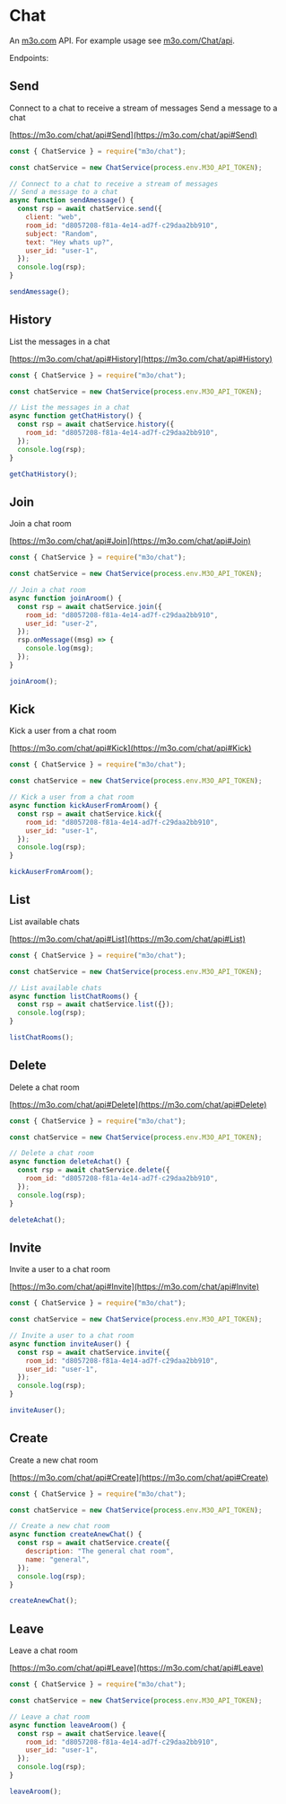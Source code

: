 # Chat

An [m3o.com](https://m3o.com) API. For example usage see [m3o.com/Chat/api](https://m3o.com/Chat/api).

Endpoints:

## Send

Connect to a chat to receive a stream of messages
Send a message to a chat

[https://m3o.com/chat/api#Send](https://m3o.com/chat/api#Send)

```js
const { ChatService } = require("m3o/chat");

const chatService = new ChatService(process.env.M3O_API_TOKEN);

// Connect to a chat to receive a stream of messages
// Send a message to a chat
async function sendAmessage() {
  const rsp = await chatService.send({
    client: "web",
    room_id: "d8057208-f81a-4e14-ad7f-c29daa2bb910",
    subject: "Random",
    text: "Hey whats up?",
    user_id: "user-1",
  });
  console.log(rsp);
}

sendAmessage();
```

## History

List the messages in a chat

[https://m3o.com/chat/api#History](https://m3o.com/chat/api#History)

```js
const { ChatService } = require("m3o/chat");

const chatService = new ChatService(process.env.M3O_API_TOKEN);

// List the messages in a chat
async function getChatHistory() {
  const rsp = await chatService.history({
    room_id: "d8057208-f81a-4e14-ad7f-c29daa2bb910",
  });
  console.log(rsp);
}

getChatHistory();
```

## Join

Join a chat room

[https://m3o.com/chat/api#Join](https://m3o.com/chat/api#Join)

```js
const { ChatService } = require("m3o/chat");

const chatService = new ChatService(process.env.M3O_API_TOKEN);

// Join a chat room
async function joinAroom() {
  const rsp = await chatService.join({
    room_id: "d8057208-f81a-4e14-ad7f-c29daa2bb910",
    user_id: "user-2",
  });
  rsp.onMessage((msg) => {
    console.log(msg);
  });
}

joinAroom();
```

## Kick

Kick a user from a chat room

[https://m3o.com/chat/api#Kick](https://m3o.com/chat/api#Kick)

```js
const { ChatService } = require("m3o/chat");

const chatService = new ChatService(process.env.M3O_API_TOKEN);

// Kick a user from a chat room
async function kickAuserFromAroom() {
  const rsp = await chatService.kick({
    room_id: "d8057208-f81a-4e14-ad7f-c29daa2bb910",
    user_id: "user-1",
  });
  console.log(rsp);
}

kickAuserFromAroom();
```

## List

List available chats

[https://m3o.com/chat/api#List](https://m3o.com/chat/api#List)

```js
const { ChatService } = require("m3o/chat");

const chatService = new ChatService(process.env.M3O_API_TOKEN);

// List available chats
async function listChatRooms() {
  const rsp = await chatService.list({});
  console.log(rsp);
}

listChatRooms();
```

## Delete

Delete a chat room

[https://m3o.com/chat/api#Delete](https://m3o.com/chat/api#Delete)

```js
const { ChatService } = require("m3o/chat");

const chatService = new ChatService(process.env.M3O_API_TOKEN);

// Delete a chat room
async function deleteAchat() {
  const rsp = await chatService.delete({
    room_id: "d8057208-f81a-4e14-ad7f-c29daa2bb910",
  });
  console.log(rsp);
}

deleteAchat();
```

## Invite

Invite a user to a chat room

[https://m3o.com/chat/api#Invite](https://m3o.com/chat/api#Invite)

```js
const { ChatService } = require("m3o/chat");

const chatService = new ChatService(process.env.M3O_API_TOKEN);

// Invite a user to a chat room
async function inviteAuser() {
  const rsp = await chatService.invite({
    room_id: "d8057208-f81a-4e14-ad7f-c29daa2bb910",
    user_id: "user-1",
  });
  console.log(rsp);
}

inviteAuser();
```

## Create

Create a new chat room

[https://m3o.com/chat/api#Create](https://m3o.com/chat/api#Create)

```js
const { ChatService } = require("m3o/chat");

const chatService = new ChatService(process.env.M3O_API_TOKEN);

// Create a new chat room
async function createAnewChat() {
  const rsp = await chatService.create({
    description: "The general chat room",
    name: "general",
  });
  console.log(rsp);
}

createAnewChat();
```

## Leave

Leave a chat room

[https://m3o.com/chat/api#Leave](https://m3o.com/chat/api#Leave)

```js
const { ChatService } = require("m3o/chat");

const chatService = new ChatService(process.env.M3O_API_TOKEN);

// Leave a chat room
async function leaveAroom() {
  const rsp = await chatService.leave({
    room_id: "d8057208-f81a-4e14-ad7f-c29daa2bb910",
    user_id: "user-1",
  });
  console.log(rsp);
}

leaveAroom();
```
